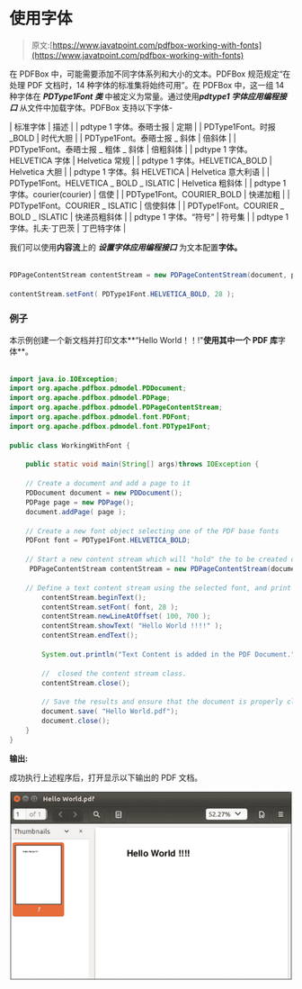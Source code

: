 # 使用字体

> 原文:[https://www.javatpoint.com/pdfbox-working-with-fonts](https://www.javatpoint.com/pdfbox-working-with-fonts)

在 PDFBox 中，可能需要添加不同字体系列和大小的文本。PDFBox 规范规定“在处理 PDF 文档时，14 种字体的标准集将始终可用”。在 PDFBox 中，这一组 14 种字体在 ***PDType1Font 类*** 中被定义为常量。通过使用***pdtype1 字体应用编程接口*** 从文件中加载字体。PDFBox 支持以下字体-

| 标准字体 | 描述 |
| pdtype 1 字体。泰晤士报 | 定期 |
| PDType1Font。时报 _BOLD | 时代大胆 |
| PDType1Font。泰晤士报 _ 斜体 | 倍斜体 |
| PDType1Font。泰晤士报 _ 粗体 _ 斜体 | 倍粗斜体 |
| pdtype 1 字体。HELVETICA 字体 | Helvetica 常规 |
| pdtype 1 字体。HELVETICA_BOLD | Helvetica 大胆 |
| pdtype 1 字体。斜 HELVETICA | Helvetica 意大利语 |
| PDType1Font。HELVETICA _ BOLD _ ISLATIC | Helvetica 粗斜体 |
| pdtype 1 字体。courier(courier) | 信使 |
| PDType1Font。COURIER_BOLD | 快递加粗 |
| PDType1Font。COURIER _ ISLATIC | 信使斜体 |
| PDType1Font。COURIER _ BOLD _ ISLATIC | 快递员粗斜体 |
| pdtype 1 字体。“符号” | 符号集 |
| pdtype 1 字体。扎夫·丁巴茨 | 丁巴特字体 |

我们可以使用**内容流**上的 ***设置字体应用编程接口*** 为文本配置**字体。**

```java

PDPageContentStream contentStream = new PDPageContentStream(document, page);

contentStream.setFont( PDType1Font.HELVETICA_BOLD, 28 );

```

### 例子

本示例创建一个新文档并打印文本**“Hello World！！!"**使用其中一个 PDF 库**字体**。

```java

import java.io.IOException;
import org.apache.pdfbox.pdmodel.PDDocument;
import org.apache.pdfbox.pdmodel.PDPage;
import org.apache.pdfbox.pdmodel.PDPageContentStream;
import org.apache.pdfbox.pdmodel.font.PDFont;
import org.apache.pdfbox.pdmodel.font.PDType1Font;

public class WorkingWithFont {

	public static void main(String[] args)throws IOException {

	// Create a document and add a page to it
	PDDocument document = new PDDocument();
	PDPage page = new PDPage();
	document.addPage( page );

	// Create a new font object selecting one of the PDF base fonts
	PDFont font = PDType1Font.HELVETICA_BOLD;

	// Start a new content stream which will "hold" the to be created content
     PDPageContentStream contentStream = new PDPageContentStream(document, page);

	// Define a text content stream using the selected font, and print the text
		contentStream.beginText();
		contentStream.setFont( font, 28 );
		contentStream.newLineAtOffset( 100, 700 );
		contentStream.showText( "Hello World !!!!" );
		contentStream.endText();

		System.out.println("Text Content is added in the PDF Document.");

		//  closed the content stream class.
		contentStream.close();

		// Save the results and ensure that the document is properly closed.
		document.save( "Hello World.pdf");
		document.close();
	}
}

```

**输出:**

成功执行上述程序后，打开显示以下输出的 PDF 文档。

![PDFBox Working with Fonts](img/50e1d9aebb9e2806e19e3f37de4d778b.png)
